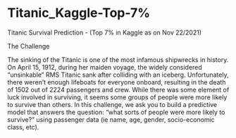 # Titanic_Kaggle-Top-7%
Titanic Survival Prediction - (Top 7% in Kaggle as on Nov 22/2021)

The Challenge

The sinking of the Titanic is one of the most infamous shipwrecks in history. On April 15, 1912, during her maiden voyage, the widely considered “unsinkable” RMS Titanic sank after colliding with an iceberg. Unfortunately, there weren’t enough lifeboats for everyone onboard, resulting in the death of 1502 out of 2224 passengers and crew. While there was some element of luck involved in surviving, it seems some groups of people were more likely to survive than others. In this challenge, we ask you to build a predictive model that answers the question: “what sorts of people were more likely to survive?” using passenger data (ie name, age, gender, socio-economic class, etc). 
